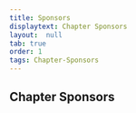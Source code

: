 ```yaml
---
title: Sponsors
displaytext: Chapter Sponsors
layout:  null
tab: true
order: 1
tags: Chapter-Sponsors
---
```


## Chapter Sponsors
<!--
The OWASP Israel chapter's yearly activity is being supported by the
generous sponsorship of the following companies:

[center](image:OWASPIL_Sponsors_2018.png )

[Category:OWASP_Chapter](Category:OWASP_Chapter )
[Category:Middle East](Category:Middle_East )
[Category:Europe](Category:Europe )
-->